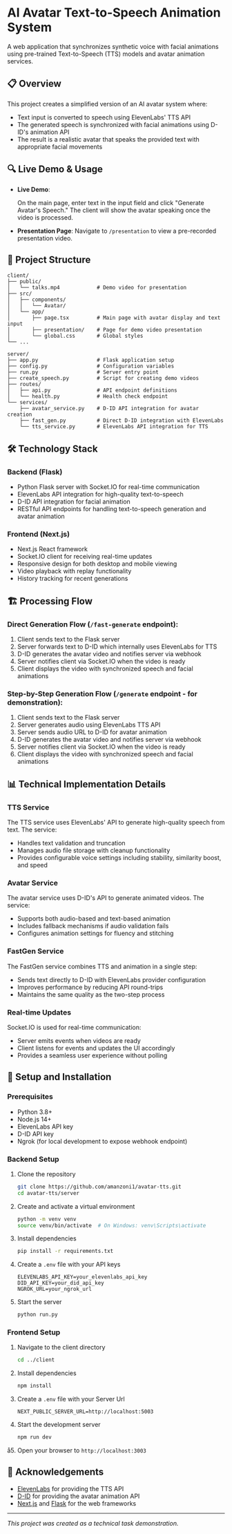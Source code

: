 # AI Avatar Text-to-Speech Animation System

A web application that synchronizes synthetic voice with facial animations using pre-trained Text-to-Speech (TTS) models and avatar animation services.

## 📋 Overview

This project creates a simplified version of an AI avatar system where:

- Text input is converted to speech using ElevenLabs' TTS API
- The generated speech is synchronized with facial animations using D-ID's animation API
- The result is a realistic avatar that speaks the provided text with appropriate facial movements

## 🔍 Live Demo & Usage

- **Live Demo**:
  <!-- [https://avatar-tts-demo.vercel.app](https://avatar-tts-demo.vercel.app) -->

  On the main page, enter text in the input field and click "Generate Avatar's Speech." The client will show the avatar speaking once the video is processed.

- **Presentation Page**:
  Navigate to `/presentation` to view a pre-recorded presentation video.

## 📂 Project Structure

```
client/
├── public/
│   └── talks.mp4            # Demo video for presentation
├── src/
│   ├── components/
│   │   └── Avatar/
│   └── app/
│       ├── page.tsx         # Main page with avatar display and text input
│       ├── presentation/    # Page for demo video presentation
│       └── global.css       # Global styles
└── ...

server/
├── app.py                   # Flask application setup
├── config.py                # Configuration variables
├── run.py                   # Server entry point
├── create_speech.py         # Script for creating demo videos
├── routes/
│   ├── api.py               # API endpoint definitions
│   └── health.py            # Health check endpoint
└── services/
    ├── avatar_service.py    # D-ID API integration for avatar creation
    ├── fast_gen.py          # Direct D-ID integration with ElevenLabs
    └── tts_service.py       # ElevenLabs API integration for TTS
```

## 🛠️ Technology Stack

### Backend (Flask)

- Python Flask server with Socket.IO for real-time communication
- ElevenLabs API integration for high-quality text-to-speech
- D-ID API integration for facial animation
- RESTful API endpoints for handling text-to-speech generation and avatar animation

### Frontend (Next.js)

- Next.js React framework
- Socket.IO client for receiving real-time updates
- Responsive design for both desktop and mobile viewing
- Video playback with replay functionality
- History tracking for recent generations

## 🏗️ Processing Flow

### Direct Generation Flow (`/fast-generate` endpoint):

1. Client sends text to the Flask server
2. Server forwards text to D-ID which internally uses ElevenLabs for TTS
3. D-ID generates the avatar video and notifies server via webhook
4. Server notifies client via Socket.IO when the video is ready
5. Client displays the video with synchronized speech and facial animations

### Step-by-Step Generation Flow (`/generate` endpoint - for demonstration):

1. Client sends text to the Flask server
2. Server generates audio using ElevenLabs TTS API
3. Server sends audio URL to D-ID for avatar animation
4. D-ID generates the avatar video and notifies server via webhook
5. Server notifies client via Socket.IO when the video is ready
6. Client displays the video with synchronized speech and facial animations

## 📊 Technical Implementation Details

### TTS Service

The TTS service uses ElevenLabs' API to generate high-quality speech from text. The service:

- Handles text validation and truncation
- Manages audio file storage with cleanup functionality
- Provides configurable voice settings including stability, similarity boost, and speed

### Avatar Service

The avatar service uses D-ID's API to generate animated videos. The service:

- Supports both audio-based and text-based animation
- Includes fallback mechanisms if audio validation fails
- Configures animation settings for fluency and stitching

### FastGen Service

The FastGen service combines TTS and animation in a single step:

- Sends text directly to D-ID with ElevenLabs provider configuration
- Improves performance by reducing API round-trips
- Maintains the same quality as the two-step process

### Real-time Updates

Socket.IO is used for real-time communication:

- Server emits events when videos are ready
- Client listens for events and updates the UI accordingly
- Provides a seamless user experience without polling

## 🔧 Setup and Installation

### Prerequisites

- Python 3.8+
- Node.js 14+
- ElevenLabs API key
- D-ID API key
- Ngrok (for local development to expose webhook endpoint)

### Backend Setup

1. Clone the repository

   ```bash
   git clone https://github.com/amanzoni1/avatar-tts.git
   cd avatar-tts/server
   ```

2. Create and activate a virtual environment

   ```bash
   python -m venv venv
   source venv/bin/activate  # On Windows: venv\Scripts\activate
   ```

3. Install dependencies

   ```bash
   pip install -r requirements.txt
   ```

4. Create a `.env` file with your API keys

   ```
   ELEVENLABS_API_KEY=your_elevenlabs_api_key
   DID_API_KEY=your_did_api_key
   NGROK_URL=your_ngrok_url
   ```

5. Start the server
   ```bash
   python run.py
   ```

### Frontend Setup

1. Navigate to the client directory

   ```bash
   cd ../client
   ```

2. Install dependencies

   ```bash
   npm install
   ```

3. Create a `.env` file with your Server Url

   ```
   NEXT_PUBLIC_SERVER_URL=http://localhost:5003
   ```

4. Start the development server

   ```bash
   npm run dev
   ```

å5. Open your browser to `http://localhost:3003`

## 🙏 Acknowledgements

- [ElevenLabs](https://elevenlabs.io/) for providing the TTS API
- [D-ID](https://www.d-id.com/) for providing the avatar animation API
- [Next.js](https://nextjs.org/) and [Flask](https://flask.palletsprojects.com/) for the web frameworks

---

_This project was created as a technical task demonstration._
